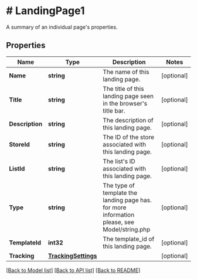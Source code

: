 # # LandingPage1
A summary of an individual page&#39;s properties.

## Properties 


Name | Type | Description | Notes
------------ | ------------- | ------------- | -------------
**Name**| **string** | The name of this landing page.  | [optional]
**Title**| **string** | The title of this landing page seen in the browser&#39;s title bar.  | [optional]
**Description**| **string** | The description of this landing page.  | [optional]
**StoreId**| **string** | The ID of the store associated with this landing page.  | [optional]
**ListId**| **string** | The list&#39;s ID associated with this landing page.  | [optional]
**Type**| **string** | The type of template the landing page has. for more information please, see Model/string.php  | [optional]
**TemplateId**| **int32** | The template_id of this landing page.  | [optional]
**Tracking**| [**TrackingSettings**](TrackingSettings.md) |   | [optional]


[[Back to Model list]](../../README.md#models) [[Back to API list]](../../README.md#endpoints) [[Back to README]](../../README.md)

